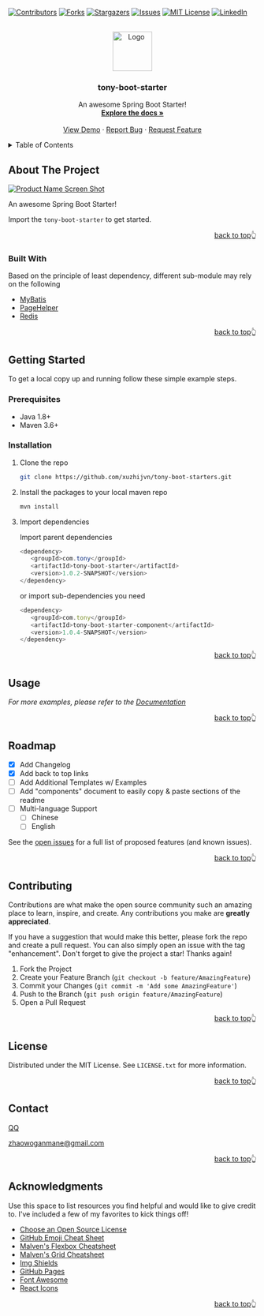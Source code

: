 <div id="top"></div>
<!--
*** Thanks for checking out the Best-README-Template. If you have a suggestion
*** that would make this better, please fork the repo and create a pull request
*** or simply open an issue with the tag "enhancement".
*** Don't forget to give the project a star!
*** Thanks again! Now go create something AMAZING! :D
-->



<!-- PROJECT SHIELDS -->
<!--
*** I'm using markdown "reference style" links for readability.
*** Reference links are enclosed in brackets [ ] instead of parentheses ( ).
*** See the bottom of this document for the declaration of the reference variables
*** for contributors-url, forks-url, etc. This is an optional, concise syntax you may use.
*** https://www.markdownguide.org/basic-syntax/#reference-style-links
-->
[![Contributors][contributors-shield]][contributors-url]
[![Forks][forks-shield]][forks-url]
[![Stargazers][stars-shield]][stars-url]
[![Issues][issues-shield]][issues-url]
[![MIT License][license-shield]][license-url]
[![LinkedIn][linkedin-shield]][linkedin-url]



<!-- PROJECT LOGO -->
<br />

<div align="center">
  <a href="https://github.com/xuzhijvn/tony-boot-starters">
    <img src="images/logo.png" alt="Logo" width="80" height="80">
  </a>
  <h3 align="center">tony-boot-starter</h3>
  <p align="center">
    An awesome Spring Boot Starter!
    <br />
    <a href="https://github.com/xuzhijvn/tony-boot-starters/wiki"><strong>Explore the docs »</strong></a>
    <br />
    <br />
    <a href="https://github.com/xuzhijvn/tony-boot-starters/tree/master/tony-boot-starters-example">View Demo</a>
    ·
    <a href="https://github.com/xuzhijvn/tony-boot-starters/issues">Report Bug</a>
    ·
    <a href="https://github.com/xuzhijvn/tony-boot-starters/issues">Request Feature</a>
  </p>

</div>



<!-- TABLE OF CONTENTS -->
<details>
  <summary>Table of Contents</summary>
  <ol>
    <li>
      <a href="#about-the-project">About The Project</a>
      <ul>
        <li><a href="#built-with">Built With</a></li>
      </ul>
    </li>
    <li>
      <a href="#getting-started">Getting Started</a>
      <ul>
        <li><a href="#prerequisites">Prerequisites</a></li>
        <li><a href="#installation">Installation</a></li>
      </ul>
    </li>
    <li><a href="#usage">Usage</a></li>
    <li><a href="#roadmap">Roadmap</a></li>
    <li><a href="#contributing">Contributing</a></li>
    <li><a href="#license">License</a></li>
    <li><a href="#contact">Contact</a></li>
    <li><a href="#acknowledgments">Acknowledgments</a></li>
  </ol>
</details>



<!-- ABOUT THE PROJECT -->
## About The Project

[![Product Name Screen Shot][product-screenshot]](https://example.com)

An awesome Spring Boot Starter!

Import the `tony-boot-starter` to get started.

<p align="right"><a href="#top">back to top</a>👆</p>



### Built With

Based on the principle of least dependency, different sub-module may rely on the following

* [MyBatis](https://blog.mybatis.org/)
* [PageHelper](https://pagehelper.github.io/)
* [Redis](https://redis.io/)

<p align="right"><a href="#top">back to top</a>👆</p>



<!-- GETTING STARTED -->
## Getting Started

To get a local copy up and running follow these simple example steps.

### Prerequisites

* Java 1.8+
* Maven 3.6+

### Installation

1. Clone the repo
   ```sh
   git clone https://github.com/xuzhijvn/tony-boot-starters.git
   ```

2. Install the packages to your local maven repo
   ```sh
   mvn install
   ```

3. Import dependencies

   Import parent dependencies

   ```java
   <dependency>
      <groupId>com.tony</groupId>
      <artifactId>tony-boot-starter</artifactId>
      <version>1.0.2-SNAPSHOT</version>
   </dependency>
   ```

   or import sub-dependencies you need

   ```js
   <dependency>
      <groupId>com.tony</groupId>
      <artifactId>tony-boot-starter-component</artifactId>
      <version>1.0.4-SNAPSHOT</version>
   </dependency>
   ```

<p align="right"><a href="#top">back to top</a>👆</p>



<!-- USAGE EXAMPLES -->
## Usage



_For more examples, please refer to the [Documentation](https://github.com/xuzhijvn/tony-boot-starters/wiki)_

<p align="right"><a href="#top">back to top</a>👆</p>



<!-- ROADMAP -->
## Roadmap

- [x] Add Changelog
- [x] Add back to top links
- [ ] Add Additional Templates w/ Examples
- [ ] Add "components" document to easily copy & paste sections of the readme
- [ ] Multi-language Support
    - [ ] Chinese
    - [ ] English

See the [open issues](https://github.com/xuzhijvn/tony-boot-starters/issues) for a full list of proposed features (and known issues).

<p align="right"><a href="#top">back to top</a>👆</p>



<!-- CONTRIBUTING -->
## Contributing

Contributions are what make the open source community such an amazing place to learn, inspire, and create. Any contributions you make are **greatly appreciated**.

If you have a suggestion that would make this better, please fork the repo and create a pull request. You can also simply open an issue with the tag "enhancement".
Don't forget to give the project a star! Thanks again!

1. Fork the Project
2. Create your Feature Branch (`git checkout -b feature/AmazingFeature`)
3. Commit your Changes (`git commit -m 'Add some AmazingFeature'`)
4. Push to the Branch (`git push origin feature/AmazingFeature`)
5. Open a Pull Request

<p align="right"><a href="#top">back to top</a>👆</p>



<!-- LICENSE -->
## License

Distributed under the MIT License. See `LICENSE.txt` for more information.

<p align="right"><a href="#top">back to top</a>👆</p>



<!-- CONTACT -->

## Contact

 [QQ](http://wpa.qq.com/msgrd?v=3&uin=783175223&site=qq&menu=yes) 

 zhaowoganmane@gmail.com

<p align="right"><a href="#top">back to top</a>👆</p>



<!-- ACKNOWLEDGMENTS -->

## Acknowledgments

Use this space to list resources you find helpful and would like to give credit to. I've included a few of my favorites to kick things off!

* [Choose an Open Source License](https://choosealicense.com)
* [GitHub Emoji Cheat Sheet](https://www.webpagefx.com/tools/emoji-cheat-sheet)
* [Malven's Flexbox Cheatsheet](https://flexbox.malven.co/)
* [Malven's Grid Cheatsheet](https://grid.malven.co/)
* [Img Shields](https://shields.io)
* [GitHub Pages](https://pages.github.com)
* [Font Awesome](https://fontawesome.com)
* [React Icons](https://react-icons.github.io/react-icons/search)

<p align="right"><a href="#top">back to top</a>👆</p>



<!-- MARKDOWN LINKS & IMAGES -->
<!-- https://www.markdownguide.org/basic-syntax/#reference-style-links -->
[contributors-shield]: https://img.shields.io/github/contributors/xuzhijvn/tony-boot-starters.svg?style=for-the-badge
[contributors-url]: https://github.com/xuzhijvn/tony-boot-starters/graphs/contributors
[forks-shield]: https://img.shields.io/github/forks/xuzhijvn/tony-boot-starters.svg?style=for-the-badge
[forks-url]: https://github.com/xuzhijvn/tony-boot-starters/network/members
[stars-shield]: https://img.shields.io/github/stars/xuzhijvn/tony-boot-starters.svg?style=for-the-badge
[stars-url]: https://github.com/xuzhijvn/tony-boot-starters/stargazers
[issues-shield]: https://img.shields.io/github/issues/xuzhijvn/tony-boot-starters.svg?style=for-the-badge
[issues-url]: https://github.com/xuzhijvn/tony-boot-starters/issues
[license-shield]: https://img.shields.io/github/license/xuzhijvn/tony-boot-starters.svg?style=for-the-badge
[license-url]: https://github.com/xuzhijvn/tony-boot-starters/blob/master/LICENSE.txt
[linkedin-shield]: https://img.shields.io/badge/-LinkedIn-black.svg?style=for-the-badge&logo=linkedin&colorB=555
[linkedin-url]: https://linkedin.com/in/othneildrew
[product-screenshot]: images/screenshot.png
